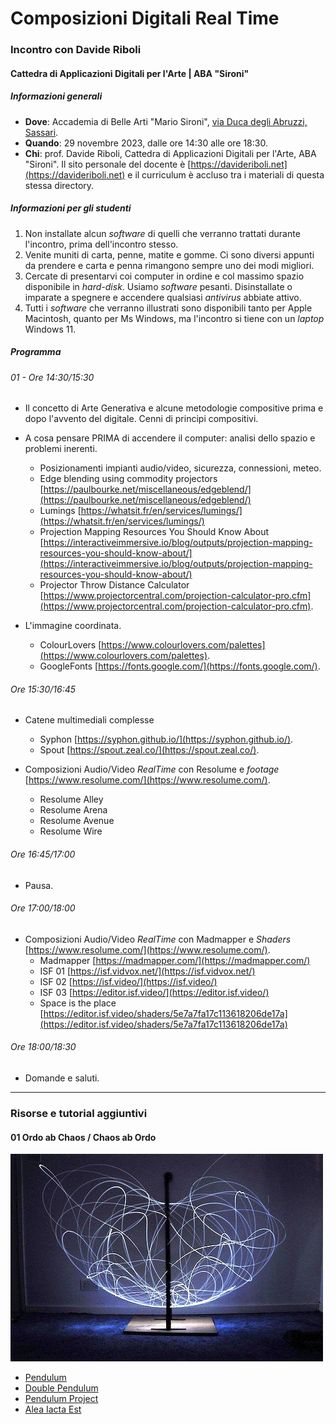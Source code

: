 # Composizioni Digitali Real Time


### Incontro con Davide Riboli


#### Cattedra di Applicazioni Digitali per l'Arte | ABA "Sironi"


##### Informazioni generali


- **Dove**: Accademia di Belle Arti "Mario Sironi", [via Duca degli Abruzzi, Sassari](https://maps.app.goo.gl/KEPd6GJbRxfyGQCp7).
- **Quando**: 29 novembre 2023, dalle ore 14:30 alle ore 18:30.
- **Chi**: prof. Davide Riboli, Cattedra di Applicazioni Digitali per l'Arte, ABA "Sironi". Il sito personale del docente è [https://davideriboli.net](https://davideriboli.net) e il curriculum è accluso tra i materiali di questa stessa directory.


##### Informazioni per gli studenti


1. Non installate alcun _software_ di quelli che verranno trattati durante l'incontro, prima dell'incontro stesso.
2. Venite muniti di carta, penne, matite e gomme. Ci sono diversi appunti da prendere e carta e penna rimangono sempre uno dei modi migliori.
3. Cercate di presentarvi coi computer in ordine e col massimo spazio disponibile in _hard-disk_. Usiamo _software_ pesanti. Disinstallate o imparate a spegnere e accendere qualsiasi _antivirus_ abbiate attivo.
4. Tutti i _software_ che verranno illustrati sono disponibili tanto per Apple Macintosh, quanto per Ms Windows, ma l'incontro si tiene con un _laptop_ Windows 11.


##### Programma 


###### 01 - Ore 14:30/15:30


- Il concetto di Arte Generativa e alcune metodologie compositive prima e dopo l'avvento del digitale. Cenni di principi compositivi.
	
- A cosa pensare PRIMA di accendere il computer: analisi dello spazio e problemi inerenti.
	- Posizionamenti impianti audio/video, sicurezza, connessioni, meteo.
	- Edge blending using commodity projectors [https://paulbourke.net/miscellaneous/edgeblend/](https://paulbourke.net/miscellaneous/edgeblend/)
	- Lumings [https://whatsit.fr/en/services/lumings/](https://whatsit.fr/en/services/lumings/)
	- Projection Mapping Resources You Should Know About [https://interactiveimmersive.io/blog/outputs/projection-mapping-resources-you-should-know-about/](https://interactiveimmersive.io/blog/outputs/projection-mapping-resources-you-should-know-about/)
	- Projector Throw Distance Calculator [https://www.projectorcentral.com/projection-calculator-pro.cfm](https://www.projectorcentral.com/projection-calculator-pro.cfm).
- L'immagine coordinata.
	- ColourLovers [https://www.colourlovers.com/palettes](https://www.colourlovers.com/palettes).
	- GoogleFonts [https://fonts.google.com/](https://fonts.google.com/).


###### Ore 15:30/16:45


- Catene multimediali complesse	
	- Syphon [https://syphon.github.io/](https://syphon.github.io/).
	- Spout [https://spout.zeal.co/](https://spout.zeal.co/).


- Composizioni Audio/Video _RealTime_ con Resolume e _footage_ [https://www.resolume.com/](https://www.resolume.com/).
	- Resolume Alley 
	- Resolume Arena
	- Resolume Avenue
	- Resolume Wire


###### Ore 16:45/17:00


- Pausa.


###### Ore 17:00/18:00


- Composizioni Audio/Video _RealTime_ con Madmapper e _Shaders_ [https://www.resolume.com/](https://www.resolume.com/).
	- Madmapper [https://madmapper.com/](https://madmapper.com/)
	- ISF 01 [https://isf.vidvox.net/](https://isf.vidvox.net/)
	- ISF 02 [https://isf.video/](https://isf.video/)
	- ISF 03 [https://editor.isf.video/](https://editor.isf.video/)
	- Space is the place [https://editor.isf.video/shaders/5e7a7fa17c113618206de17a](https://editor.isf.video/shaders/5e7a7fa17c113618206de17a)


###### Ore 18:00/18:30

- Domande e saluti.


---


### Risorse e tutorial aggiuntivi


#### 01 Ordo ab Chaos / Chaos ab Ordo

![Double Pendulum Light Painting](DoublePendulumLightPainting.jpg)

- [Pendulum](https://www.myphysicslab.com/pendulum/pendulum-en.html)
- [Double Pendulum](https://www.myphysicslab.com/pendulum/double-pendulum-en.html)
- [Pendulum Project](https://youtu.be/d2E5oojoXjk?feature=shared&t=133)
- [Alea Iacta Est](https://aba-sironi-codex.github.io/Musical-Dice/)